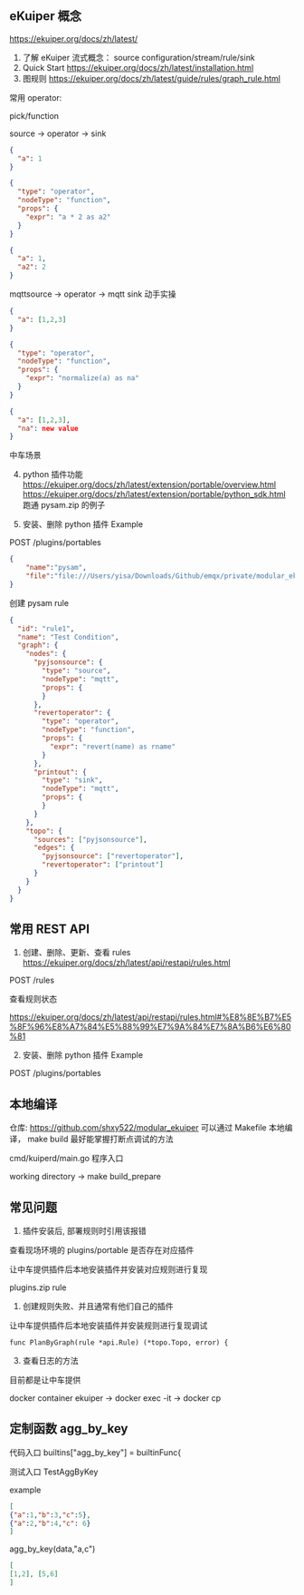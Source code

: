 ## eKuiper 概念

https://ekuiper.org/docs/zh/latest/

1. 了解 eKuiper 流式概念： source configuration/stream/rule/sink
2. Quick Start https://ekuiper.org/docs/zh/latest/installation.html
3. 图规则 https://ekuiper.org/docs/zh/latest/guide/rules/graph_rule.html

常用 operator:

pick/function

source -> operator -> sink

```json
{
  "a": 1
}
```

```json
{
  "type": "operator",
  "nodeType": "function",
  "props": {
    "expr": "a * 2 as a2"
  }
}
````

```json
{
  "a": 1,
  "a2": 2
}
```

mqttsource -> operator -> mqtt sink 动手实操

```json
{
  "a": [1,2,3]
}
```

```json
{
  "type": "operator",
  "nodeType": "function",
  "props": {
    "expr": "normalize(a) as na"
  }
}
````

```json
{
  "a": [1,2,3],
  "na": new value
}
```


中车场景

4. python 插件功能
https://ekuiper.org/docs/zh/latest/extension/portable/overview.html
https://ekuiper.org/docs/zh/latest/extension/portable/python_sdk.html
跑通 pysam.zip 的例子

2. 安装、删除 python 插件 Example

POST /plugins/portables

```json
{
    "name":"pysam",
    "file":"file:///Users/yisa/Downloads/Github/emqx/private/modular_ekuiper/_build/pysam.zip"
}
```

创建 pysam rule

```json
{
  "id": "rule1",
  "name": "Test Condition",
  "graph": {
    "nodes": {
      "pyjsonsource": {
        "type": "source",
        "nodeType": "mqtt",
        "props": {
        }
      },
      "revertoperator": {
        "type": "operator",
        "nodeType": "function",
        "props": {
          "expr": "revert(name) as rname"
        }
      },
      "printout": {
        "type": "sink",
        "nodeType": "mqtt",
        "props": {
        }
      }
    },
    "topo": {
      "sources": ["pyjsonsource"],
      "edges": {
        "pyjsonsource": ["revertoperator"],
        "revertoperator": ["printout"]
      }
    }
  }
}
```

## 常用 REST API

1. 创建、删除、更新、查看 rules
https://ekuiper.org/docs/zh/latest/api/restapi/rules.html

POST /rules

查看规则状态

https://ekuiper.org/docs/zh/latest/api/restapi/rules.html#%E8%8E%B7%E5%8F%96%E8%A7%84%E5%88%99%E7%9A%84%E7%8A%B6%E6%80%81

2. 安装、删除 python 插件 Example

POST /plugins/portables

## 本地编译

仓库: https://github.com/shxy522/modular_ekuiper
可以通过 Makefile 本地编译， make build
最好能掌握打断点调试的方法

cmd/kuiperd/main.go 程序入口

working directory -> make build_prepare

## 常见问题

1. 插件安装后, 部署规则时引用该报错

查看现场环境的 plugins/portable 是否存在对应插件

让中车提供插件后本地安装插件并安装对应规则进行复现

plugins.zip
rule

1. 创建规则失败、并且通常有他们自己的插件

让中车提供插件后本地安装插件并安装规则进行复现调试


```golang
func PlanByGraph(rule *api.Rule) (*topo.Topo, error) {
```

3. 查看日志的方法

目前都是让中车提供

docker container ekuiper -> docker exec -it -> docker cp 

## 定制函数 agg_by_key

代码入口
builtins["agg_by_key"] = builtinFunc{

测试入口
TestAggByKey

example
```json
[
{"a":1,"b":3,"c":5},
{"a":2,"b":4,"c": 6}
]
```

agg_by_key(data,"a,c")

```json
[
[1,2], [5,6]
]
```